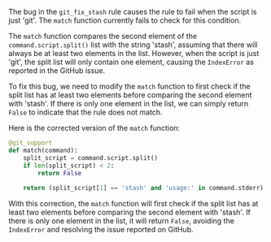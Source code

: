 The bug in the `git_fix_stash` rule causes the rule to fail when the script is just 'git'. The `match` function currently fails to check for this condition.

The `match` function compares the second element of the `command.script.split()` list with the string 'stash', assuming that there will always be at least two elements in the list. However, when the script is just 'git', the split list will only contain one element, causing the `IndexError` as reported in the GitHub issue.

To fix this bug, we need to modify the `match` function to first check if the split list has at least two elements before comparing the second element with 'stash'. If there is only one element in the list, we can simply return `False` to indicate that the rule does not match.

Here is the corrected version of the `match` function:

```python
@git_support
def match(command):
    split_script = command.script.split()
    if len(split_script) < 2:
        return False
    
    return (split_script[1] == 'stash' and 'usage:' in command.stderr)
```

With this correction, the `match` function will first check if the split list has at least two elements before comparing the second element with 'stash'. If there is only one element in the list, it will return `False`, avoiding the `IndexError` and resolving the issue reported on GitHub.